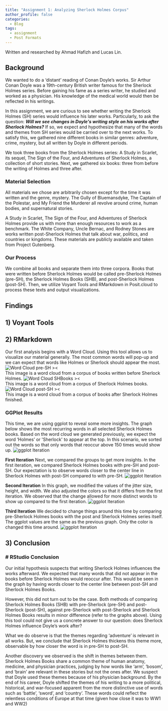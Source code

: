 ```yaml
---
title: "Assignment 1: Analyzing Sherlock Holmes Corpus"
author_profile: false
categories:
  - Blog
tags:
  - assignment
  - Post Formats
---
```

Written and researched by Ahmad Hafizh and Lucas Lin.

## Background

We wanted to do a ‘distant’ reading of Conan Doyle’s works. Sir Arthur Conan Doyle was a 19th-century British writer famous for the Sherlock Holmes series. Before gaining his fame as a series writer, he studied and worked as a physician. His knowledge of the medical world would then be reflected in his writings.

In this assignment, we are curious to see whether writing the Sherlock Holmes (SH) series would influence his later works. Particularly, to ask the question: ***Will we see changes in Doyle's writing style on his works after Sherlock Holmes?*** If so, we expect and hypothesize that many of the words and themes from SH series would be carried over to the next works. To satisfy this, we gathered nine different books in similar genres: adventure, crime, mystery, but all written by Doyle in different periods.

We took three books from the Sherlock Holmes series: A Study in Scarlet, its sequel, The Sign of the Four, and Adventures of Sherlock Holmes, a collection of short stories. Next, we gathered six books: three from before the writing of Holmes and three after.

### Material Selection

All materials we chose are arbitrarily chosen except for the time it was written and the genre, mystery. The Gully of Bluemansdyke, The Captain of the Polestar, and My Friend the Murderer all revolve around crime, human bodies, and supernatural stories.

A Study in Scarlet, The Sign of the Four, and Adventures of Sherlock Holmes provide us with more than enough resources to work as a benchmark. The White Company, Uncle Bernac, and Rodney Stones are works written post-Sherlock Holmes that talk about war, politics, and countries or kingdoms. These materials are publicly available and taken from Project Gutenberg.

### Our Process

We combine all books and separate them into three corpora. Books that were written before Sherlock Holmes would be called pre-Sherlock Holmes (pre-SH), the Sherlock Holmes Books (SHB), and post-Sherlock Holmes (post-SH). Then, we utilize Voyant Tools and RMarkdown in Posit.cloud to process these texts and output visualizations.


## Findings

## 1) Voyant Tools
 
## 2) RMarkdown
Our first analysis begins with a Word Cloud. Using this tool allows us to visualize our material generally. The most common words will pop-up and we can expect that words like Holmes or Sherlock should appear the most. 
![Word Cloud pre-SH ><](/assets/images/assignment1/img_wordcloud_preSH.png)
<br>This image is a word cloud from a corpus of books written before Sherlock Holmes. 
![Word Cloud SHBooks ><](/assets/images/assignment1/img_wordcloud_SHB.png)
<br>This image is a word cloud from a corpus of Sherlock Holmes books.
![Word Cloud post-SH ><](/assets/images/assignment1/img_wordcloud_postSH.png)
<br>This image is a word cloud from a corpus of books after Sherlock Holmes finished. 

### GGPlot Results

This time, we are using ggplot to reveal some more insights. The graph below shows the most recurring words in all selected Sherlock Holmes books. Based on the word cloud we generated previously, we expect the word ‘Holmes’ or 'Sherlock' to appear at the top. In this scenario, we sorted out the words so that only words that reoccur above 150 times would show up.
![ggplot Iteration](/assets/images/assignment1/ggplot_wordfreq.png)

**First Iteration**
Next, we compared the groups to get more insights. In the first iteration, we compared Sherlock Holmes books with pre-SH and post-SH. Our expectation is to observe words closer to the center line in Sherlock Holmes with post-SH compared to with pre-SH. 
![ggplot Iteration](/assets/images/assignment1/ggplot_first_iteration.png)

**Second Iteration**
In this graph, we modified the values of the jitter size, height, and width. We also adjusted the colors so that it differs from the first iteration. We observed that the change allowed for more distinct words to show up compared to the first iteration.
![ggplot Iteration](/assets/images/assignment1/ggplot_second_iteration.png)

**Third Iteration**
We decided to change things around this time by comparing pre-Sherlock Holmes books with the post and Sherlock Holmes series itself. The ggplot values are the same as the previous graph. Only the color is changed this time around.
![ggplot Iteration](/assets/images/assignment1/ggplot_third_iteration.png)

## 3) Conclusion
### # RStudio Conclusion
Our initial hypothesis suspects that writing Sherlock Holmes influences the works afterward. We expected that many words that did not appear in the books before Sherlock Holmes would reoccur after. This would be seen in the graph by having words closer to the center line between post-SH and Sherlock Holmes Books.

However, this did not turn out to be the case. Both methods of comparing Sherlock Holmes Books (SHB) with pre-Sherlock (pre-SH) and post-Sherlock (post-SH), against pre-Sherlock with post-Sherlock and Sherlock Holmes Books results in minor difference (refer to the graphs above). Using this tool could not give us a concrete answer to our question: does Sherlock Holmes influence Doyle’s work after?

What we do observe is that the themes regarding ‘adventure’ is relevant in all works. But, we conclude that Sherlock Holmes thickens this theme more, observable by how closer the word is in pre-SH to post-SH.

Another discovery we observed is the shift in themes between them. Sherlock Holmes Books share a common theme of human anatomy, medicine, and physician practices, judging by how words like ‘arm’, ‘bosom’, and ‘brain’ are relevant in these stories but not the ones after. We suspect that Doyle used these themes because of his physician background. By the end of his career, Doyle shifted the themes of his writing to a more political, historical, and war-focused apparent from the more distinctive use of words such as ‘battle’, ‘sword’, and ‘country’. These words could reflect the relentless conditions of Europe at that time (given how close it was to WW1 and WW2) 